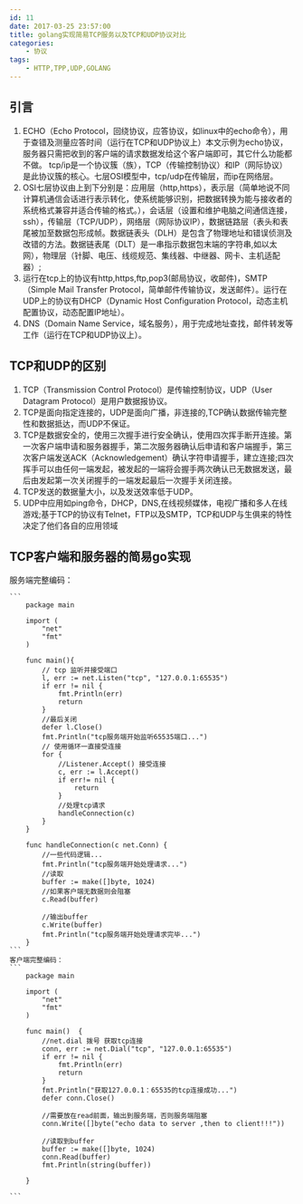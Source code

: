 ```yaml
---
id: 11
date: 2017-03-25 23:57:00
title: golang实现简易TCP服务以及TCP和UDP协议对比
categories:
    - 协议
tags:
    - HTTP,TPP,UDP,GOLANG
---
```


## 引言
1. ECHO（Echo Protocol，回绕协议，应答协议，如linux中的echo命令），用于查错及测量应答时间（运行在TCP和UDP协议上）本文示例为echo协议，服务器只需把收到的客户端的请求数据发给这个客户端即可，其它什么功能都不做。
tcp/ip是一个协议簇（族），TCP（传输控制协议）和IP（网际协议）是此协议簇的核心。七层OSI模型中，tcp/udp在传输层，而ip在网络层。
2. OSI七层协议由上到下分别是：应用层（http,https），表示层（简单地说不同计算机通信会话进行表示转化，使系统能够识别，把数据转换为能与接收者的系统格式兼容并适合传输的格式。），会话层（设置和维护电脑之间通信连接，ssh），传输层（TCP/UDP），网络层（网际协议IP），数据链路层（表头和表尾被加至数据包形成帧。数据链表头（DLH）是包含了物理地址和错误侦测及改错的方法。数据链表尾（DLT）是一串指示数据包末端的字符串,如以太网），物理层（针脚、电压、线缆规范、集线器、中继器、网卡、主机适配器）;
3. 运行在tcp上的协议有http,https,ftp,pop3(邮局协议，收邮件)，SMTP（Simple Mail Transfer Protocol，简单邮件传输协议，发送邮件）。运行在UDP上的协议有DHCP（Dynamic Host Configuration Protocol，动态主机配置协议，动态配置IP地址）。
4. DNS（Domain Name Service，域名服务），用于完成地址查找，邮件转发等工作（运行在TCP和UDP协议上）。

## TCP和UDP的区别
1. TCP（Transmission Control Protocol）是传输控制协议，UDP（User Datagram Protocol）是用户数据报协议。
2. TCP是面向指定连接的，UDP是面向广播，非连接的,TCP确认数据传输完整性和数据抵达，而UDP不保证。
3. TCP是数据安全的，使用三次握手进行安全确认，使用四次挥手断开连接。第一次客户端申请和服务器握手，第二次服务器确认后申请和客户端握手，第三次客户端发送ACK（Acknowledgement）确认字符申请握手，建立连接;四次挥手可以由任何一端发起，被发起的一端将会握手两次确认已无数据发送，最后由发起第一次关闭握手的一端发起最后一次握手关闭连接。
4. TCP发送的数据量大小，以及发送效率低于UDP。
5. UDP中应用如ping命令，DHCP，DNS,在线视频媒体，电视广播和多人在线游戏;基于TCP的协议有Telnet，FTP以及SMTP，TCP和UDP与生俱来的特性决定了他们各自的应用领域

## TCP客户端和服务器的简易go实现
服务端完整编码：

    ```
        package main
        
        import (
        	"net"
        	"fmt"
        )
        
        func main(){
        	// tcp 监听并接受端口
        	l, err := net.Listen("tcp", "127.0.0.1:65535")
        	if err != nil {
        		fmt.Println(err)
        		return
        	}
        	//最后关闭
        	defer l.Close()
        	fmt.Println("tcp服务端开始监听65535端口...")
        	// 使用循环一直接受连接
        	for {
        		//Listener.Accept() 接受连接
        		c, err := l.Accept()
        		if err!= nil {
        			return
        		}
        		//处理tcp请求
        		handleConnection(c)
        	}
        }
        
        func handleConnection(c net.Conn) {
        	//一些代码逻辑...
        	fmt.Println("tcp服务端开始处理请求...")
        	//读取
        	buffer := make([]byte, 1024)
        	//如果客户端无数据则会阻塞
        	c.Read(buffer)
        
        	//输出buffer
        	c.Write(buffer)
        	fmt.Println("tcp服务端开始处理请求完毕...")
        }
    ```
    客户端完整编码：
    ```
        package main
        
        import (
        	"net"
        	"fmt"
        )
        
        func main()  {
        	//net.dial 拨号 获取tcp连接
        	conn, err := net.Dial("tcp", "127.0.0.1:65535")
        	if err != nil {
        		fmt.Println(err)
        		return
        	}
        	fmt.Println("获取127.0.0.1：65535的tcp连接成功...")
        	defer conn.Close()
        
        	//需要放在read前面，输出到服务端，否则服务端阻塞
        	conn.Write([]byte("echo data to server ,then to client!!!"))
        
        	//读取到buffer
        	buffer := make([]byte, 1024)
        	conn.Read(buffer)
        	fmt.Println(string(buffer))
        
        }
    
    ```